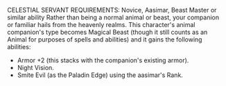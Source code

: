 CELESTIAL SERVANT
REQUIREMENTS: Novice, Aasimar, Beast Master or similar ability
Rather than being a normal animal or beast, your companion or familiar hails from the heavenly realms.
This character's animal companion's type becomes Magical Beast (though it still counts as an Animal for purposes of spells and abilities) and it gains the following abilities:
 - Armor +2 (this stacks with the companion's existing armor).
 - Night Vision.
 - Smite Evil (as the Paladin Edge) using the aasimar's Rank.
